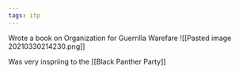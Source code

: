 ```yaml
---
tags: itp
---
```

Wrote a book on Organization for Guerrilla Warefare
![[Pasted image 20210330214230.png]]

Was very inspriing to the [[Black Panther Party]]